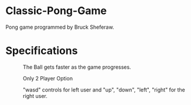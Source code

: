 # Classic-Pong-Game
Pong game programmed by Bruck Sheferaw.
# Specifications
<ol>
  <ul>The Ball gets faster as the game progresses.</ul>
  <ul>Only 2 Player Option</ul>
  <ul>"wasd" controls for left user and "up", "down", "left", "right" for the right user.</ul>
</ol>
